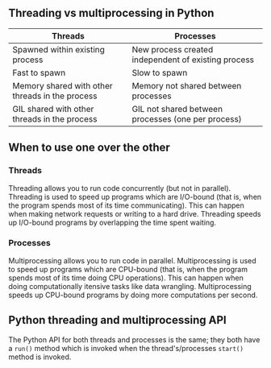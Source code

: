 ## Threading vs multiprocessing in Python

| Threads                                         | Processes                                           |
|-------------------------------------------------|-----------------------------------------------------|
| Spawned within existing process                 | New process created independent of existing process |
| Fast to spawn                                   | Slow to spawn                                       |
| Memory shared with other threads in the process | Memory not shared between processes                 |
| GIL shared with other threads in the process    | GIL not shared between processes (one per process)  |


## When to use one over the other

### Threads

Threading allows you to run code concurrently (but not in parallel). Threading is used to speed up programs which are I/O-bound (that is, when the program spends most of its time communicating). This can happen when making network requests or writing to a hard drive. Threading speeds up I/O-bound programs by overlapping the time spent waiting. 

### Processes

Multiprocessing allows you to run code in parallel. Multiprocessing is used to speed up programs which are CPU-bound (that is, when the program spends most of its time doing CPU operations). This can happen when doing computationally itensive tasks like data wrangling. Multiprocessing speeds up CPU-bound programs by doing more computations per second.

## Python threading and multiprocessing API

The Python API for both threads and processes is the same; they both have a `run()` method which is invoked when the thread's/processes `start()` method is invoked.
